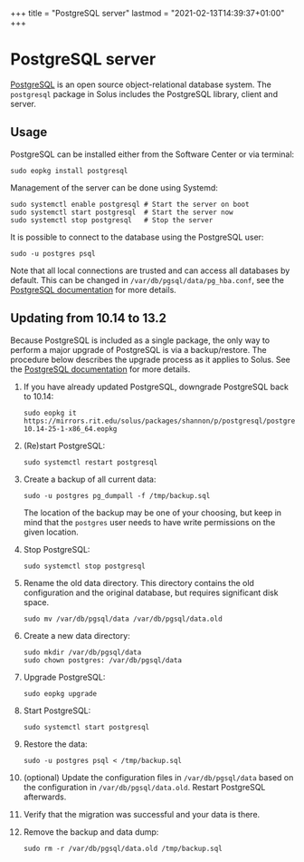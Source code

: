 +++
title = "PostgreSQL server"
lastmod = "2021-02-13T14:39:37+01:00"
+++

# PostgreSQL server

[PostgreSQL](https://www.postgresql.org/) is an open source object-relational database system. The `postgresql` package in Solus includes the PostgreSQL library, client and server.

## Usage

PostgreSQL can be installed either from the Software Center or via terminal:

```
sudo eopkg install postgresql
```

Management of the server can be done using Systemd:

```
sudo systemctl enable postgresql # Start the server on boot
sudo systemctl start postgresql  # Start the server now
sudo systemctl stop postgresql   # Stop the server
```

It is possible to connect to the database using the PostgreSQL user:

```
sudo -u postgres psql
```

Note that all local connections are trusted and can access all databases by default. This can be changed in `/var/db/pgsql/data/pg_hba.conf`, see the [PostgreSQL documentation](https://www.postgresql.org/docs/13/auth-pg-hba-conf.html) for more details.

## Updating from 10.14 to 13.2

Because PostgreSQL is included as a single package, the only way to perform a major upgrade of PostgreSQL is via a backup/restore. The procedure below describes the upgrade process as it applies to Solus. See the [PostgreSQL documentation](https://www.postgresql.org/docs/13/upgrading.html#UPGRADING-VIA-PGDUMPALL) for more details.

01. If you have already updated PostgreSQL, downgrade PostgreSQL back to 10.14:

    ```
    sudo eopkg it https://mirrors.rit.edu/solus/packages/shannon/p/postgresql/postgresql-10.14-25-1-x86_64.eopkg
    ```

02. (Re)start PostgreSQL:

    ```
    sudo systemctl restart postgresql
    ```

03. Create a backup of all current data:

    ```
    sudo -u postgres pg_dumpall -f /tmp/backup.sql
    ```

    The location of the backup may be one of your choosing, but keep in mind that the `postgres` user needs to have write permissions on the given location.

04. Stop PostgreSQL:

    ```
    sudo systemctl stop postgresql
    ```

05. Rename the old data directory. This directory contains the old configuration and the original database, but requires significant disk space.

    ```
    sudo mv /var/db/pgsql/data /var/db/pgsql/data.old
    ```

06. Create a new data directory:

    ```
    sudo mkdir /var/db/pgsql/data
    sudo chown postgres: /var/db/pgsql/data
    ```

07. Upgrade PostgreSQL:

    ```
    sudo eopkg upgrade
    ```

08. Start PostgreSQL:

    ```
    sudo systemctl start postgresql
    ```

09. Restore the data:

    ```
    sudo -u postgres psql < /tmp/backup.sql
    ```

10. (optional) Update the configuration files in `/var/db/pgsql/data` based on the configuration in `/var/db/pgsql/data.old`. Restart PostgreSQL afterwards.

11. Verify that the migration was successful and your data is there.

12. Remove the backup and data dump:

    ```
    sudo rm -r /var/db/pgsql/data.old /tmp/backup.sql
    ```
